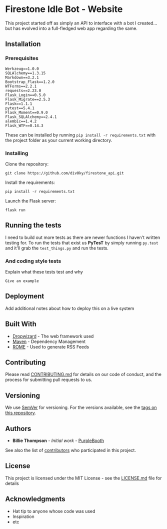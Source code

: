 # Firestone Idle Bot - Website

This project started off as simply an API to interface with a bot I created... but has evolved into a full-fledged web app regarding the same.

## Installation



### Prerequisites

```
Werkzeug==1.0.0
SQLAlchemy==1.3.15
Markdown==3.2.1
Bootstrap_Flask==1.2.0
WTForms==2.2.1
requests==2.23.0
Flask_Login==0.5.0
Flask_Migrate==2.5.3
Flask==1.1.1
pytest==5.4.1
Flask_Moment==0.9.0
Flask_SQLAlchemy==2.4.1
alembic==1.4.2
Flask_WTF==0.14.3
```
These can be installed by running `pip install -r requirements.txt` with the project folder as your current working directory.

### Installing

Clone the repository:

`git clone https://github.com/div0ky/firestone_api.git`

Install the requirements:

`pip install -r requirements.txt`

Launch the Flask server:

`flask run`

## Running the tests

I need to build out more tests as there are newer functions I haven't written testing for. To run the tests that exist us **PyTesT** by simply running `py.test` and it'll grab the `test_things.py` and run the tests.


### And coding style tests

Explain what these tests test and why

```
Give an example
```

## Deployment

Add additional notes about how to deploy this on a live system

## Built With

* [Dropwizard](http://www.dropwizard.io/1.0.2/docs/) - The web framework used
* [Maven](https://maven.apache.org/) - Dependency Management
* [ROME](https://rometools.github.io/rome/) - Used to generate RSS Feeds

## Contributing

Please read [CONTRIBUTING.md](https://gist.github.com/PurpleBooth/b24679402957c63ec426) for details on our code of conduct, and the process for submitting pull requests to us.

## Versioning

We use [SemVer](http://semver.org/) for versioning. For the versions available, see the [tags on this repository](https://github.com/your/project/tags). 

## Authors

* **Billie Thompson** - *Initial work* - [PurpleBooth](https://github.com/PurpleBooth)

See also the list of [contributors](https://github.com/your/project/contributors) who participated in this project.

## License

This project is licensed under the MIT License - see the [LICENSE.md](LICENSE.md) file for details

## Acknowledgments

* Hat tip to anyone whose code was used
* Inspiration
* etc

